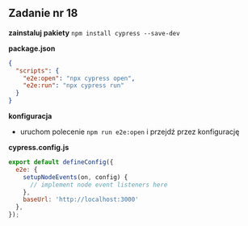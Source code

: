 ## Zadanie nr 18

**zainstaluj pakiety**
`npm install cypress --save-dev`

**package.json**
```json
{
  "scripts": {
    "e2e:open": "npx cypress open",
    "e2e:run": "npx cypress run"
  }
}
```

**konfiguracja**
- uruchom polecenie `npm run e2e:open` i przejdź przez konfigurację

**cypress.config.js**

```js
export default defineConfig({
  e2e: {
    setupNodeEvents(on, config) {
      // implement node event listeners here
    },
    baseUrl: 'http://localhost:3000'
  },
});
```
